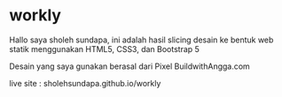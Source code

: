 # workly
Hallo saya sholeh sundapa, ini adalah hasil slicing desain ke bentuk web statik
menggunakan HTML5, CSS3, dan Bootstrap 5

Desain yang saya gunakan berasal dari Pixel BuildwithAngga.com

live site : sholehsundapa.github.io/workly
